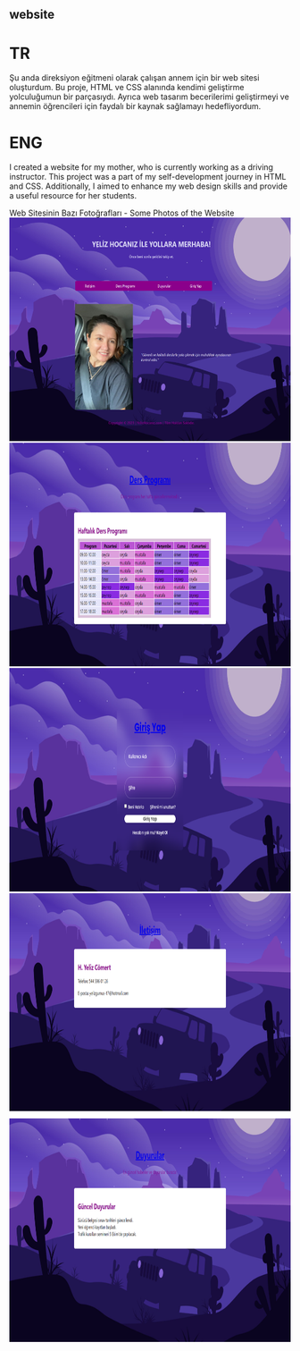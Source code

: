 ## website
# TR 
Şu anda direksiyon eğitmeni olarak çalışan annem için bir web sitesi oluşturdum. Bu proje, HTML ve CSS alanında kendimi geliştirme yolculuğumun bir parçasıydı. Ayrıca web tasarım becerilerimi geliştirmeyi ve annemin öğrencileri için faydalı bir kaynak sağlamayı hedefliyordum.


# ENG
I created a website for my mother, who is currently working as a driving instructor. This project was a part of my self-development journey in HTML and CSS. Additionally, I aimed to enhance my web design skills and provide a useful resource for her students.


Web Sitesinin Bazı Fotoğrafları - Some Photos of the Website
<img src= "https://github.com/CeydaComert/website/blob/main/images/Opera%20Anl%C4%B1k%20G%C3%B6r%C3%BCnt%C3%BC_2024-06-26_143444_index.html.png" width="700" height="400">
<img src= "https://github.com/CeydaComert/website/blob/main/images/Opera%20Anl%C4%B1k%20G%C3%B6r%C3%BCnt%C3%BC_2024-06-26_143550_program.html.png" width="700" height="400">
<img src= "https://github.com/CeydaComert/website/blob/main/images/Opera%20Anl%C4%B1k%20G%C3%B6r%C3%BCnt%C3%BC_2024-06-26_143523_girisyap.html.png" width="700" height="400">
<img src= "https://github.com/CeydaComert/website/blob/main/images/Opera%20Anl%C4%B1k%20G%C3%B6r%C3%BCnt%C3%BC_2024-06-26_143538_iletisim.html.png" width="700" height="400">
<img src= "https://github.com/CeydaComert/website/blob/main/images/Opera%20Anl%C4%B1k%20G%C3%B6r%C3%BCnt%C3%BC_2024-06-26_143509_duyurular.html.png" width="700" height="400">
